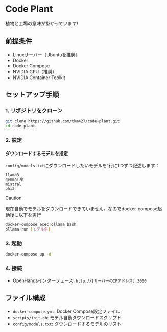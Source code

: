 # Code Plant
植物と工場の意味が掛かっています!
## 前提条件

- Linuxサーバー（Ubuntuを推奨）
- Docker
- Docker Compose
- NVIDIA GPU（推奨）
- NVIDIA Container Toolkit

## セットアップ手順

### 1. リポジトリをクローン

```bash
git clone https://github.com/tkm427/code-plant.git
cd code-plant
```

### 2. 設定

#### ダウンロードするモデルを指定

`config/models.txt`にダウンロードしたいモデルを1行に1つずつ記述します：

```
llama3
gemma:7b
mistral
phi3
```
> [!CAUTION]
> 現在自動でモデルをダウンロードできていません。なのでdocker-compose起動後に以下を実行

```bash
docker-compose exec ollama bash
ollama run [モデル名]
```

### 3. 起動

```bash
docker-compose up -d
```


### 4. 接続

- OpenHandsインターフェース: `http://[サーバーのIPアドレス]:3000`

## ファイル構成

- `docker-compose.yml`: Docker Compose設定ファイル
- `scripts/init.sh`: モデル自動ダウンロードスクリプト
- `config/models.txt`: ダウンロードするモデルのリスト

